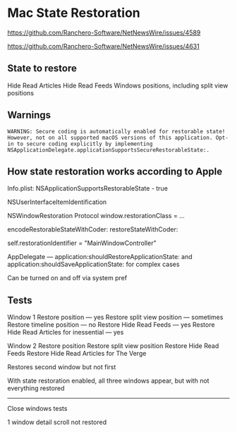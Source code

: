 # Mac State Restoration

https://github.com/Ranchero-Software/NetNewsWire/issues/4589

https://github.com/Ranchero-Software/NetNewsWire/issues/4631

## State to restore

Hide Read Articles
Hide Read Feeds
Windows positions, including split view positions

## Warnings

	WARNING: Secure coding is automatically enabled for restorable state! However, not on all supported macOS versions of this application. Opt-in to secure coding explicitly by implementing NSApplicationDelegate.applicationSupportsSecureRestorableState:.

## How state restoration works according to Apple

Info.plist: NSApplicationSupportsRestorableState - true

NSUserInterfaceItemIdentification

NSWindowRestoration Protocol
window.restorationClass = …

encodeRestorableStateWithCoder:
restoreStateWithCoder:

self.restorationIdentifier = "MainWindowController"

AppDelegate — application:shouldRestoreApplicationState: and application:shouldSaveApplicationState: for complex cases

Can be turned on and off via system pref

## Tests

Window 1
Restore position — yes
Restore split view position — sometimes
Restore timeline position — no
Restore Hide Read Feeds — yes
Restore Hide Read Articles for inessential — yes

Window 2
Restore position
Restore split view position
Restore Hide Read Feeds
Restore Hide Read Articles for The Verge

Restores second window but not first

With state restoration enabled, all three windows appear, but with not everything restored

---

Close windows tests

1 window
detail scroll not restored
